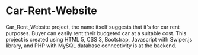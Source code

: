 # Car-Rent-Website

Car_Rent_Website project, the name itself suggests that it's for car rent purposes. Buyer can easily rent their budgeted car at a suitable cost. This project is created using HTML 5, CSS 3, Bootstrap, Javascript with Swiper.js library, and PHP with MySQL database connectivity is at the backend.